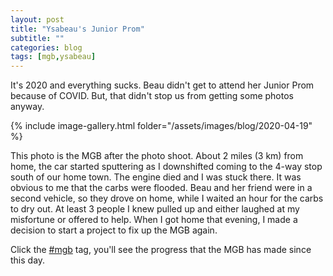 ```yaml
---
layout: post
title: "Ysabeau's Junior Prom"
subtitle: ""
categories: blog
tags: [mgb,ysabeau]
---
```


It's 2020 and everything sucks. Beau didn't get to attend her Junior Prom because of COVID. But, that didn't
stop us from getting some photos anyway. 

{% include image-gallery.html folder="/assets/images/blog/2020-04-19" %}

This photo is the MGB after the photo shoot. About 2 miles (3 km) from home, the car started sputtering as
I downshifted coming to the 4-way stop south of our home town. The engine died and I was stuck there. It was
obvious to me that the carbs were flooded. Beau and her friend were in a second vehicle, so they drove on home,
while I waited an hour for the carbs to dry out. At least 3 people I knew pulled up and either laughed at my
misfortune or offered to help. When I got home that evening, I made a decision to start a project to fix up
the MGB again.

Click the [#mgb](/tags.html#mgb) tag, you'll see the progress that the MGB has made since this day.